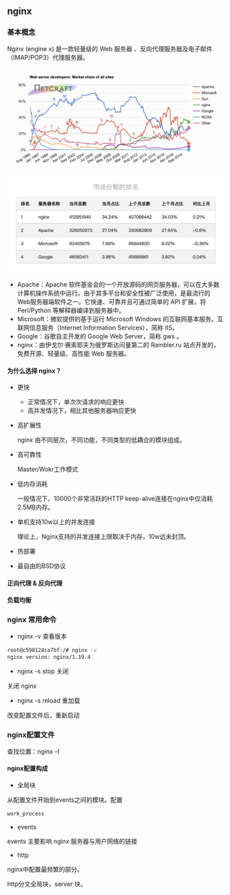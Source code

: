 ## nginx

### 基本概念

Nginx (engine x) 是一款轻量级的 Web 服务器 、反向代理服务器及电子邮件（IMAP/POP3）代理服务器。

![web server市场份额统计](./image/nginx_server_history.png)

![2020年10月web server市场份额](./image/nginx_market.png)

+ Apache：Apache 软件基金会的一个开放源码的网页服务器，可以在大多数计算机操作系统中运行。由于其多平台和安全性被广泛使用，是最流行的 Web服务器端软件之一。它快速、可靠并且可通过简单的 API 扩展，将 Perl/Python 等解释器编译到服务器中。
+ Microsoft：微软提供的基于运行 Microsoft Windows 的互联网基本服务。互联网信息服务（Internet Information Services），简称 IIS。
+ Google：谷歌自主开发的 Google Web Server，简称 gws 。
+ nginx：由伊戈尔·赛索耶夫为俄罗斯访问量第二的 Rambler.ru 站点开发的，免费开源、轻量级、高性能 Web 服务器。

#### 为什么选择 nginx？

+ 更快
  + 正常情况下，单次次请求的响应更快
  + 高并发情况下，相比其他服务器响应更快
+ 高扩展性

  nginx 由不同层次，不同功能，不同类型的低耦合的模块组成。
+ 高可靠性

  Master/Wokr工作模式
+ 低内存消耗

  一般情况下，10000个非常活跃的HTTP keep-alive连接在nginx中仅消耗2.5MB内存。
+ 单机支持10w以上的并发连接

  理论上，Nginx支持的并发连接上限取决于内存，10w远未封顶。
+ 热部署
+ 最自由的BSD协议


#### 正向代理 & 反向代理



#### 负载均衡


### nginx 常用命令

+ nginx -v 查看版本

```bash
root@c598124ca7bf:/# nginx -v
nginx version: nginx/1.19.4
```

+ nginx -s stop 关闭

关闭 nginx

+ nginx -s reload 重加载

改变配置文件后，重新启动

### nginx配置文件

查找位置：nginx -t

#### nginx配置构成

+ 全局块

从配置文件开始到events之间的模块。配置

```bash
work_process
```

+ events

events 主要影响 nginx 服务器与用户网络的链接

+ http

nginx中配置最频繁的部分。

http分文全局块，server 块。